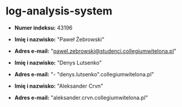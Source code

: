 # log-analysis-system

- **Numer indeksu:** 43196
- **Imię i nazwisko:** "Paweł Żebrowski"
- **Adres e-mail:** "pawel.zebrowski@studenci.collegiumwitelona.pl"

- **Imię i nazwisko:** "Denys Lutsenko"
- **Adres e-mail:** "- "denys.lutsenko".collegiumwitelona.pl"

- **Imię i nazwisko:** "Aleksander Crvn"
- **Adres e-mail:** "aleksander.crvn.collegiumwitelona.pl"
